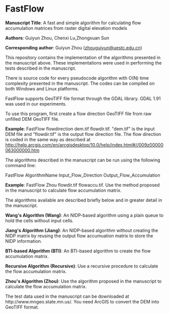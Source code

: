 # FastFlow
**Manuscript Title**: A fast and simple algorithm for calculating flow accumulation matrices from raster digital elevation models

**Authors**: Guiyun Zhou, Chenxi Lu,Zhongxuan Sun

**Corresponding author**: Guiyun Zhou (zhouguiyun@uestc.edu.cn)

This repository contains the implementation of the algorithms presented in the manuscript above. These implementations were used in performing the tests described in the manuscript.

There is source code for every pseudocode algorithm with O(N) time complexity presented in the manuscript. The codes can be compiled on both Windows and Linux platforms. 

FastFlow supports GeoTIFF file format through the GDAL library. GDAL 1.91 was used in our experiments.

To use this program, first create a flow direction GeoTIFF file from raw unfilled DEM GeoTIFF file.

**Example**: FastFlow flowdirection dem.tif flowdir.tif. "dem.tif" is the input DEM file and "flowdir.tif" is the output flow direction file. The flow direction is coded in the same way as descrbed at http://help.arcgis.com/en/arcgisdesktop/10.0/help/index.html#//009z00000063000000.htm

The algorithms described in the manuscript can be run using the following command line:

FastFlow AlgorithmName Input_Flow_Direction Output_Flow_Accumulation

**Example**: FastFlow Zhou flowdir.tif flowaccu.tif. Use the method proposed in the manuscript to calculate flow accumulation matrix.

The algorithms available are described briefly below and in greater detail in the manuscript.

**Wang's Algorithm (Wang)**: An NIDP-based algorithm using a plain queue to hold the cells without input cells.

**Jiang's Algorithm (Jiang)**: An NIDP-based algorithm without creating the NIDP matrix by reusing the output flow accumuation matrix to store the NIDP information.

**BTI-based Algorithm (BTI)**: An BTI-based algorithm to create the flow accumulation matrix.

**Recursive Algorithm (Recursive)**: Use a recursive procedure to calculate the flow accumulation matrix.

**Zhou's Algorithm (Zhou)**: Use the algorithm proposed in the manuscript to calculate the flow accumulation matrix.

<p> The test data used in the manuscript can be downloaded at http://www.mngeo.state.mn.us/. You need ArcGIS to convert the DEM into GeoTIFF format.
